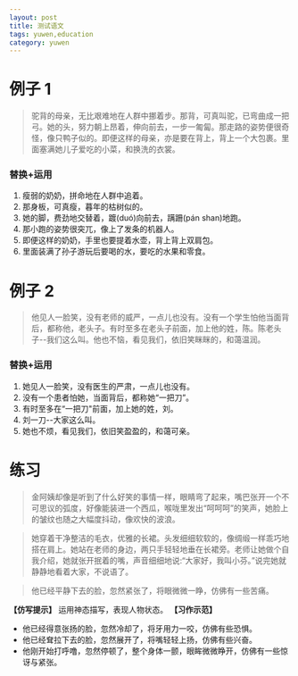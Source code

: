 ```yaml
---
layout: post
title: 测试语文
tags: yuwen,education
category: yuwen
---
```


# 例子 1

> 驼背的母亲，无比艰难地在人群中挪着步。那背，可真叫驼，已弯曲成一把弓。她的头，努力朝上昂着，伸向前去，一步一匍匐。那走路的姿势便很奇怪，像只鸭子似的。即便这样的母亲，亦是要在背上，背上一个大包裹。里面塞满她儿子爱吃的小菜，和换洗的衣裳。

### 替换+运用
1. 瘦弱的奶奶，拼命地在人群中追着。
2. 那身板，可真瘦，暮年的枯树似的。
3. 她的脚，费劲地交替着，踱(duó)向前去，蹒跚(pán shan)地跑。
4. 那小跑的姿势很突兀，像上了发条的机器人。
5. 即便这样的奶奶，手里也要提着水壶，背上背上双肩包。
6. 里面装满了孙子游玩后要喝的水，要吃的水果和零食。

# 例子 2
> 他见人一脸笑，没有老师的威严，一点儿也没有。没有一个学生怕他当面背后，都称他，老头子。有时至多在老头子前面，加上他的姓，陈。陈老头子--我们这么叫。他也不恼，看见我们，依旧笑眯眯的，和蔼温润。

### 替换+运用
1. 她见人一脸笑，没有医生的严肃，一点儿也没有。
2. 没有一个患者怕她，当面背后，都称她“一把刀”。
3. 有时至多在“一把刀"前面，加上她的姓，刘。
4. 刘一刀--大家这么叫。
5. 她也不烦，看见我们，依旧笑盈盈的，和蔼可亲。

# 练习

> 金阿姨却像是听到了什么好笑的事情一样，眼睛弯了起来，嘴巴张开一个不可思议的弧度，好像能装进一个西瓜，喉咙里发出“呵呵呵”的笑声，她脸上的皱纹也随之大幅度抖动，像欢快的波浪。

> 她穿着干净整洁的毛衣，优雅的长裙。头发细细软软的，像绸缎一样乖巧地搭在肩上。她站在老师的身边，两只手轻轻地垂在长裙旁。老师让她做个自我介绍，她就张开抿着的嘴，声音细细地说:“大家好，我叫小芬。”说完她就静静地看着大家，不说语了。

> 他已经平静下去的脸，忽然紧张了，将眼微微一睁，仿佛有一些苦痛。

**【仿写提示】** 运用神态描写，表现人物状态。
**【习作示范】**
* 他已经得意张扬的脸，忽然冷却了，将牙用力一咬，仿佛有些恐惧。
* 他已经耷拉下去的脸，忽然展开了，将嘴轻轻上扬，仿佛有些兴奋。
* 他刚开始打呼噜，忽然停顿了，整个身体一颤，眼眸微微睁开，仿佛有一些惊讶与紧张。
